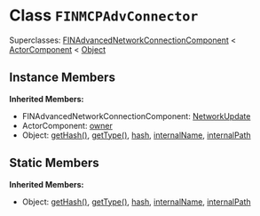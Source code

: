 # Class <code>FINMCPAdvConnector</code>

Superclasses: <a href="FINAdvancedNetworkConnectionComponent.md">FINAdvancedNetworkConnectionComponent</a> < <a href="ActorComponent.md">ActorComponent</a> < <a href="Object.md">Object</a>


## Instance Members
<b>Inherited Members:</b>
- FINAdvancedNetworkConnectionComponent: <a href="FINAdvancedNetworkConnectionComponent.md#NetworkUpdate">NetworkUpdate</a>
- ActorComponent: <a href="ActorComponent.md#owner">owner</a>
- Object: <a href="Object.md#getHash">getHash()</a>, <a href="Object.md#getType">getType()</a>, <a href="Object.md#hash">hash</a>, <a href="Object.md#internalName">internalName</a>, <a href="Object.md#internalPath">internalPath</a>
## Static Members
<b>Inherited Members:</b>
- Object: <a href="Object.md#getHash">getHash()</a>, <a href="Object.md#getType">getType()</a>, <a href="Object.md#hash">hash</a>, <a href="Object.md#internalName">internalName</a>, <a href="Object.md#internalPath">internalPath</a>